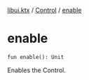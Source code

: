 [libui.ktx](../README.md) / [Control](README.md) / [enable](enable.md)

# enable

`fun enable(): Unit`

Enables the Control.


